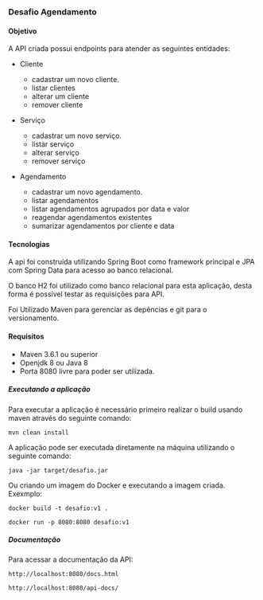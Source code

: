 ### Desafio Agendamento

#### Objetivo
A API criada possui endpoints para atender as seguintes entidades:

- Cliente

	- cadastrar um novo cliente.
	- listar clientes
	- alterar um cliente
	- remover cliente
	
- Serviço

	- cadastrar um novo serviço.
	- listar serviço
	- alterar serviço
	- remover serviço

- Agendamento

	- cadastrar um novo agendamento.
	- listar agendamentos
	- listar agendamentos agrupados por data e valor
	- reagendar agendamentos existentes
	- sumarizar agendamentos por cliente e data
		
#### Tecnologias

A api foi construída utilizando Spring Boot como framework principal e JPA com Spring Data para acesso ao banco relacional.

O banco H2 foi utilizado como banco relacional para esta aplicação, desta forma é possível testar as requisições para API. 

Foi Utilizado Maven para gerenciar as depências e git para o versionamento.

#### Requisitos
- Maven 3.6.1 ou superior
- Openjdk 8 ou Java 8
- Porta 8080 livre para poder ser utilizada.


##### Executando a aplicação
Para executar a aplicação é necessário primeiro realizar o build usando maven através do seguinte comando:

```
mvn clean install
```
A aplicação pode ser executada diretamente na máquina utilizando o seguinte comando:

```
java -jar target/desafio.jar
```

Ou criando um imagem do Docker e executando a imagem criada. Exexmplo:

```
docker build -t desafio:v1 .

docker run -p 8080:8080 desafio:v1

```

##### Documentação
Para acessar a documentação da API:

```
http://localhost:8080/docs.html

http://localhost:8080/api-docs/

```